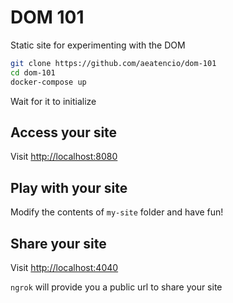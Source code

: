 # DOM 101

Static site for experimenting with the DOM

```bash
git clone https://github.com/aeatencio/dom-101
cd dom-101
docker-compose up
```

Wait for it to initialize

## Access your site

Visit <http://localhost:8080>

## Play with your site

Modify the contents of `my-site` folder and have fun!


## Share your site

Visit <http://localhost:4040>

`ngrok` will provide you a public url to share your site

